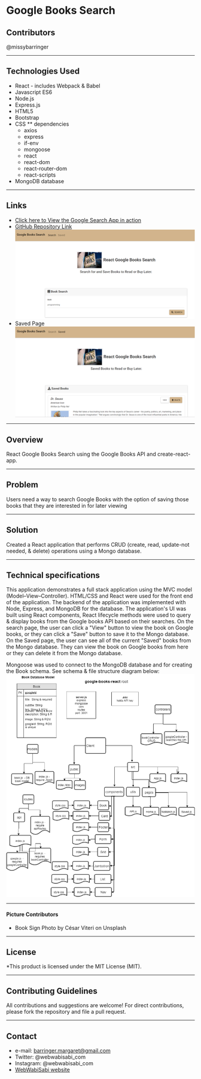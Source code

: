 # Google Books Search

## Contributors
@missybarringer
____________________________________
## Technologies Used
* React - includes Webpack & Babel
* Javascript ES6
* Node.js
* Express.js
* HTML5
* Bootstrap
* CSS
** dependencies
    * axios
    * express
    * if-env
    * mongoose
    * react
    * react-dom
    * react-router-dom
    * react-scripts
* MongoDB database
____________________________________
## Links
* [Click here to View the Google Search App in action](https://google-books-react-vbc.herokuapp.com/)
* [GitHub Repository Link](https://github.com/missybarringer/google-books-react.git)
![alt text](./screenshots/GoogleBookSearch.PNG)
* Saved Page
![alt text](./screenshots/GoogleBookSearchSaved.PNG)
____________________________________
## Overview
React Google Books Search using the Google Books API and create-react-app.
____________________________________
## Problem
Users need a way to search Google Books with the option of saving those books that they are interested in for later viewing
____________________________________
## Solution
Created a React application that performs CRUD (create, read, update-not needed, & delete) operations using a Mongo database.
____________________________________
## Technical specifications
This application demonstrates a full stack application using the MVC model (Model–View–Controller). HTML/CSS and React were used for the front end of the application. The backend of the application was implemented with Node, Express, and MongoDB for the database. The application's UI was built using React components, React lifecycle methods were used to query & display books from the Google books API based on their searches. On the search page, the user can click a "View" button to view the book on Google books, or they can click a "Save" button to save it to the Mongo database. On the Saved page, the user can see all of the current "Saved" books from the Mongo database. They can view the book on Google books from here or they can delete it from the Mongo database.

Mongoose was used to connect to the MongoDB database and for creating the Book schema. See schema & file structure diagram below:
![alt text](./screenshots/homework-20.png)
____________________________________
#### Picture Contributors
* Book Sign Photo by César Viteri on Unsplash
____________________________________
## License
*This product is licensed under the MIT License (MIT).
____________________________________
## Contributing Guidelines
All contributions and suggestions are welcome!
For direct contributions, please fork the repository and file a pull request.
____________________________________
## Contact
* e-mail: barringer.margaret@gmail.com
* Twitter: @webwabisabi_com
* Instagram: @webwabisabi_com
* [WebWabiSabi website](http://www.WebWabiSabi.com)
